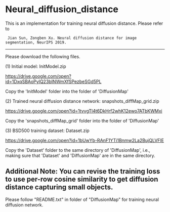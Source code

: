 # Neural_diffusion_distance
This is an implementation for training neural diffusion distance.
Please refer to 

     Jian Sun, Zongben Xu. Neural diffusion distance for image segmentation, NeurIPS 2019.

----
Please download the following files.

(1) Initial model: InitModel.zip

https://drive.google.com/open?id=1DxqSBAoPylQ23bINWmXfSPezbeSGd5PL

Copy the 'InitModel' folder into the folder of 'DiffusionMap'

(2) Trained neural diffusion distance network: snapshots_diffMap_grid.zip

https://drive.google.com/open?id=1tvvgTl4t6DkHrf2whK12ewo7ATbKWMxi

Copy the 'snapshots_diffMap_grid' folder into the folder of 'DiffusionMap'

(3) BSD500 training dataset: Dataset.zip

https://drive.google.com/open?id=1bUwYb-RAnF1YTi1Bnmw2La2BujQLVFlE

Copy the 'Dataset' folder to the same directory of 'DiffusionMap', i.e., making sure that 'Dataset' and 'DiffusionMap' are in the same directory. 

Additional Note: You can revise the training loss to use per-row cosine similarity to get diffusion distance capturing small objects. 
----
Please follow "README.txt" in folder of "DiffusionMap" for training neural diffusion network.
